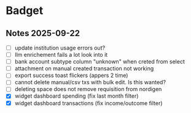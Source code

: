 # Badget

## Notes 2025-09-22

- [ ] update institution usage errors out?
- [ ] llm enrichement fails a lot look into it
- [ ] bank account subtype column "unknown" when creted from select
- [ ] attachment on manual created transaction not working
- [ ] export success toast flickers (appers 2 time)
- [ ] cannot delete manual/csv txs with bulk edit. Is this wanted?
- [ ] deleting space does not remove requisition from nordigen
- [x] widget dashboard spending (fix last month filter)
- [x] widget dashboard transactions (fix income/outcome filter)
